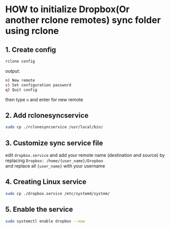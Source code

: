 # HOW to initialize Dropbox(Or another rclone remotes) sync folder using rclone

## 1. Create config
```bash
rclone config
```
output: 
```bash
n) New remote
s) Set configuration password
q) Quit config
```
then type `n` and enter for new remote

## 2. Add rclonesyncservice  
```bash
sudo cp ./rclonesyncservice /usr/local/bin/
```

## 3. Customize sync service file
edit `dropbox.service` and add your remote name (destination and source) by replacing `Dropbox: /home/{user_name}/Dropbox` <br/>
and replace all `{user_name}` with your username


## 4. Creating Linux service
```bash
sudo cp ./dropbox.service /etc/systemd/system/
```

## 5. Enable the service
```bash
sudo systemctl enable dropbox --now
```